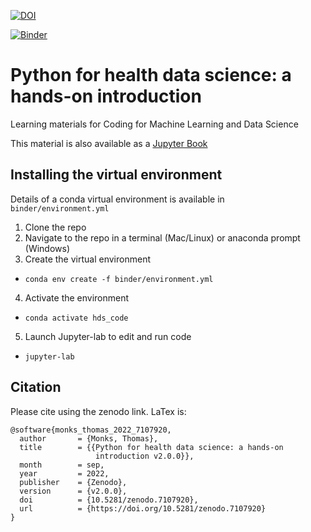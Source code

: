 [![DOI](https://zenodo.org/badge/DOI/10.5281/zenodo.7107920.svg)](https://doi.org/10.5281/zenodo.7107920)

[![Binder](https://mybinder.org/badge_logo.svg)](https://mybinder.org/v2/gh/health-data-science-OR/coding-for-ml/HEAD)

# Python for health data science: a hands-on introduction

Learning materials for Coding for Machine Learning and Data Science

This material is also available as a [Jupyter Book](https://health-data-science-or.github.io/coding-for-ml)

## Installing the virtual environment

Details of a conda virtual environment is available in `binder/environment.yml`

1. Clone the repo
2. Navigate to the repo in a terminal (Mac/Linux) or anaconda prompt (Windows)
3. Create the virtual environment
* `conda env create -f binder/environment.yml`

4. Activate the environment
* `conda activate hds_code`

5. Launch Jupyter-lab to edit and run code
* `jupyter-lab`

## Citation

Please cite using the zenodo link.  LaTex is:

```
@software{monks_thomas_2022_7107920,
  author       = {Monks, Thomas},
  title        = {{Python for health data science: a hands-on 
                   introduction v2.0.0}},
  month        = sep,
  year         = 2022,
  publisher    = {Zenodo},
  version      = {v2.0.0},
  doi          = {10.5281/zenodo.7107920},
  url          = {https://doi.org/10.5281/zenodo.7107920}
}
```